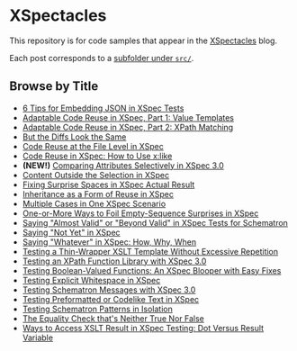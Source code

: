 # XSpectacles
This repository is for code samples that appear in the [XSpectacles](https://medium.com/@xspectacles/) blog.

Each post corresponds to a [subfolder under `src/`](https://github.com/galtm/xspectacles/tree/main/src).

## Browse by Title

* [6 Tips for Embedding JSON in XSpec Tests](https://github.com/galtm/xspectacles/tree/main/src/json)
* [Adaptable Code Reuse in XSpec, Part 1: Value Templates](https://github.com/galtm/xspectacles/tree/main/src/code-reuse-adaptable-part1)
* [Adaptable Code Reuse in XSpec, Part 2: XPath Matching](https://github.com/galtm/xspectacles/tree/main/src/code-reuse-adaptable-part2)
* [But the Diffs Look the Same](https://github.com/galtm/xspectacles/tree/main/src/identical-diffs)
* [Code Reuse at the File Level in XSpec](https://github.com/galtm/xspectacles/tree/main/src/code-reuse-file-level)
* [Code Reuse in XSpec: How to Use x:like](https://github.com/galtm/xspectacles/tree/main/src/code-reuse)
* **(NEW!)** [Comparing Attributes Selectively in XSpec 3.0](https://github.com/galtm/xspectacles/tree/main/src/three-dots-attrs)
* [Content Outside the Selection in XSpec](https://github.com/galtm/xspectacles/tree/main/src/out-of-scope)
* [Fixing Surprise Spaces in XSpec Actual Result](https://github.com/galtm/xspectacles/tree/main/src/space-actual)
* [Inheritance as a Form of Reuse in XSpec](https://github.com/galtm/xspectacles/tree/main/src/code-reuse-call)
* [Multiple Cases in One XSpec Scenario](https://github.com/galtm/xspectacles/tree/main/src/context-sequence)
* [One-or-More Ways to Foil Empty-Sequence Surprises in XSpec](https://github.com/galtm/xspectacles/tree/main/src/one-or-more)
*  [Saying "Almost Valid" or "Beyond Valid" in XSpec Tests for Schematron](https://github.com/galtm/xspectacles/tree/main/src/almost-valid)
* [Saying "Not Yet" in XSpec](https://github.com/galtm/xspectacles/tree/main/src/pending)
* [Saying "Whatever" in XSpec: How, Why, When](https://github.com/galtm/xspectacles/tree/main/src/three-dots)
* [Testing a Thin-Wrapper XSLT Template Without Excessive Repetition](https://github.com/galtm/xspectacles/tree/main/src/similar-code-wrapper)
* [Testing an XPath Function Library with XSpec 3.0](https://github.com/galtm/xspectacles/tree/main/src/xpath-function-library)
* [Testing Boolean-Valued Functions: An XSpec Blooper with Easy Fixes](https://github.com/galtm/xspectacles/tree/main/src/boolean-fcn)
* [Testing Explicit Whitespace in XSpec](https://github.com/galtm/xspectacles/tree/main/src/space-explicit)
* [Testing Schematron Messages with XSpec 3.0](https://github.com/galtm/xspectacles/tree/main/src/schematron-messages)
* [Testing Preformatted or Codelike Text in XSpec](https://github.com/galtm/xspectacles/tree/main/src/space-preformatted)
* [Testing Schematron Patterns in Isolation](https://github.com/galtm/xspectacles/tree/main/src/isolated-patterns)
* [The Equality Check that's Neither True Nor False](https://github.com/galtm/xspectacles/tree/main/src/non-boolean-eq)
* [Ways to Access XSLT Result in XSpec Testing: Dot Versus Result Variable](https://github.com/galtm/xspectacles/tree/main/src/dot-versus-result)
